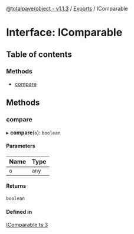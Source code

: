 [@totalpave/object - v1.1.3](../README.md) / [Exports](../modules.md) / IComparable

# Interface: IComparable

## Table of contents

### Methods

- [compare](IComparable.md#compare)

## Methods

### compare

▸ **compare**(`o`): `boolean`

#### Parameters

| Name | Type |
| :------ | :------ |
| `o` | `any` |

#### Returns

`boolean`

#### Defined in

[IComparable.ts:3](https://github.com/totalpave/object/blob/46425b4/src/IComparable.ts#L3)
